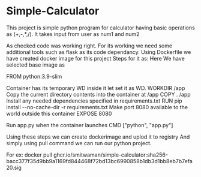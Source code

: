 # Simple-Calculator

This project is simple python program for calculator having basic operations as (+,-,*,/).
It takes input from user as num1 and num2 

As checked code was working right. For its working we need some additional tools such as flask as its code dependancy.
 Using Dockerfile we have created docker image for this project
 Steps for it as:
Here We have selected base image as
 
 FROM python:3.9-slim

Container has its temporary WD inside it let set it as WD.
 WORKDIR /app
Copy the current directory contents into the container at /app
 COPY . /app
Install any needed dependencies specified in requirements.txt
 RUN pip install --no-cache-dir -r requirements.txt
Make port 8080 available to the world outside this container
 EXPOSE 8080

Run app.py when the container launches
 CMD ["python", "app.py"]

Using these steps we can create dockerimage and uplod it to registry
And simply using pull command we can run our python project.

For ex: docker pull ghcr.io/smitwaman/simple-calculator:sha256-bacc377f35d9bb9a1169fd844468f72bd13bc6990858b1db3d1bb8eb7b7efa20.sig

